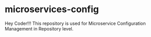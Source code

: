 # microservices-config

Hey Coder!!! This repository is used for Microservice Configuration Management in Repository level.
